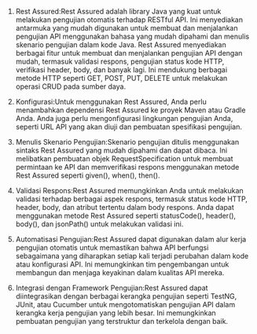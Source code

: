 1. Rest Assured:Rest Assured adalah library Java yang kuat untuk melakukan pengujian otomatis terhadap RESTful API. Ini menyediakan antarmuka yang mudah digunakan untuk membuat dan menjalankan pengujian API menggunakan bahasa yang mudah dipahami dan menulis skenario pengujian dalam kode Java.
   Rest Assured menyediakan berbagai fitur untuk membuat dan menjalankan pengujian API dengan mudah, termasuk validasi respons, pengujian status kode HTTP, verifikasi header, body, dan banyak lagi.
   Ini mendukung berbagai metode HTTP seperti GET, POST, PUT, DELETE untuk melakukan operasi CRUD pada sumber daya.

2. Konfigurasi:Untuk menggunakan Rest Assured, Anda perlu menambahkan dependensi Rest Assured ke proyek Maven atau Gradle Anda. Anda juga perlu mengonfigurasi lingkungan pengujian Anda, seperti URL API yang akan diuji dan pembuatan spesifikasi pengujian.

3. Menulis Skenario Pengujian:Skenario pengujian ditulis menggunakan sintaks Rest Assured yang mudah dipahami dan dapat dibaca. Ini melibatkan pembuatan objek RequestSpecification untuk membuat permintaan ke API dan memverifikasi respons menggunakan metode Rest Assured seperti given(), when(), then().

4. Validasi Respons:Rest Assured memungkinkan Anda untuk melakukan validasi terhadap berbagai aspek respons, termasuk status kode HTTP, header, body, dan atribut tertentu dalam body respons.
   Anda dapat menggunakan metode Rest Assured seperti statusCode(), header(), body(), dan jsonPath() untuk melakukan validasi ini.

5. Automatisasi Pengujian:Rest Assured dapat digunakan dalam alur kerja pengujian otomatis untuk memastikan bahwa API berfungsi sebagaimana yang diharapkan setiap kali terjadi perubahan dalam kode atau konfigurasi API.
   Ini memungkinkan tim pengembangan untuk membangun dan menjaga keyakinan dalam kualitas API mereka.

6. Integrasi dengan Framework Pengujian:Rest Assured dapat diintegrasikan dengan berbagai kerangka pengujian seperti TestNG, JUnit, atau Cucumber untuk mengotomatiskan pengujian API dalam kerangka kerja pengujian yang lebih besar. Ini memungkinkan pembuatan pengujian yang terstruktur dan terkelola dengan baik.
